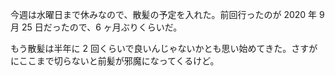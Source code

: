 今週は水曜日まで休みなので、散髪の予定を入れた。前回行ったのが 2020 年 9 月 25 日だったので、6 ヶ月ぶりくらいだ。

もう散髪は半年に 2 回くらいで良いんじゃないかとも思い始めてきた。さすがにここまで切らないと前髪が邪魔になってくるけど。
